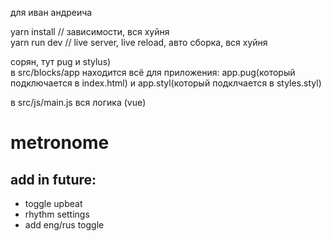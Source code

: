 для иван андреича

yarn install // зависимости, вся хуйня  
yarn run dev // live server, live reload, авто сборка, вся хуйня  

сорян, тут pug и stylus)  
в src/blocks/app находится всё для приложения: app.pug(который подключается в index.html) и app.styl(который подклчается в styles.styl)  

в src/js/main.js вся логика (vue)  


# metronome

## add in future:
- toggle upbeat
- rhythm settings
- add eng/rus toggle
